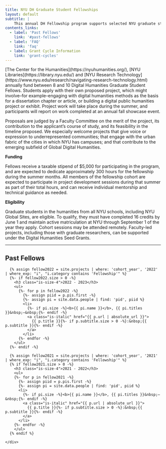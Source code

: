 ```yaml
---
title: NYU DH Graduate Student Fellowships
layout: default
subtitle: |
    This annual DH Fellowship program supports selected NYU graduate students as they develop innovative digital humanities projects. Successful applicants receive mentoring, a $5,000 stipend, and participate in a cohort to develop their skills and sharpen their ideas.
contents_links:
  - label: 'Past Fellows'
    link: '#past-fellows'
  - label: 'FAQ'
    link: 'faq'
  - label: Grant Cycle Information
    link: 'grant-cycles'
---
```


<div class="container">
  <div class="content post-content mb-6" markdown="1">
[The Center for the Humanities](https://nyuhumanities.org/), [NYU Libraries](https://library.nyu.edu/) and [NYU Research Technology](https://www.nyu.edu/research/navigating-research-technology.html) annually fund between 8 and 10 Digital Humanities Graduate Student Fellows. Students apply with their own proposed project, which might involve–for example–engaging with digital humanities methods as the basis for a dissertation chapter or article, or building a digital public humanities project or exhibit. Project work will take place during the summer, and participants will report on work completed at an annual fall showcase event.

Proposals are judged by a Faculty Committee on the merit of the project, its contribution to the applicant’s course of study, and its feasibility in the timeline proposed. We especially welcome projects that give voice or expression to underrepresented communities; that engage with the urban fabric of the cities in which NYU has campuses; and that contribute to the emerging subfield of Global Digital Humanities.

**Funding**

Fellows receive a taxable stipend of $5,000 for participating in the program, and are expected to dedicate approximately 300 hours for the fellowship during the summer months. All members of the fellowship cohort are expected to participate in project development sessions during that summer as part of their total hours, and can receive individual mentorship and technical guidance as needed.

**Eligibility**

Graduate students in the humanities from all NYU schools, including NYU Global Sites, are eligible. To qualify, they must have completed 16 credits by June 1 and maintain active matriculation at NYU through September 1 of the year they apply. Cohort sessions may be attended remotely. Faculty-led projects, including those with graduate researchers, can be supported under the Digital Humanities Seed Grants.

  </div>
</div>

<hr>

<section class="section full-width">
  <div class="container">
    <div class="content post-content mb-6">
      <h2 class="is-size-3" id="past-fellows">Past Fellows</h2>

      {% assign fellow2022 = site.projects | where: 'cohort_year', '2022' | where_exp: "i", "i.category contains 'Fellowship'" %}
      {%- if fellow2022.size > 0 -%}
        <h3 class="is-size-4">2022 - 2023</h3>
        <ul>
          {%- for p in fellow2022 -%}
            {%- assign piid = p.pis.first -%}
            {%- assign pi = site.data.people | find: 'pid', piid %}
            <li>
              {%- if pi.size -%}<b>{{ pi.name }}</b>, {{ pi.titles }}&nbsp;—&nbsp;{%- endif -%}
              <a class="is-italic" href="{{ p.url | absolute_url }}">
                {{ p.title }}{%- if p.subtitle.size > 0 -%}:&nbsp;{{ p.subtitle }}{%- endif -%}
              </a>
            </li>
          {%- endfor -%}
        </ul>
      {%- endif -%}

      {% assign fellow2021 = site.projects | where: 'cohort_year', '2021' | where_exp: "i", "i.category contains 'Fellowship'" %}
      {% if fellow2021.size > 0 -%}
        <h3 class="is-size-4">2021 - 2022</h3>
        <ul>
        {%- for p in fellow2021 -%}
          {%- assign piid = p.pis.first -%}
          {%- assign pi = site.data.people | find: 'pid', piid %}
          <li>
            {%- if pi.size -%}<b>{{ pi.name }}</b>, {{ pi.titles }}&nbsp;—&nbsp;{%- endif -%}
            <a class="is-italic" href="{{ p.url | absolute_url }}">
              {{ p.title }}{%- if p.subtitle.size > 0 -%}:&nbsp;{{ p.subtitle }}{%- endif -%}
            </a>
          </li>
        {%- endfor -%}
        </ul>
      {% endif %}

    </div>
  </div>
</section>
